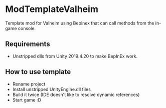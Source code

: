 # ModTemplateValheim
Template mod for Valheim using Bepinex that can call methods from the in-game console.

## Requirements
 - Unstripped dlls from Unity 2019.4.20 to make BepInEx work.

## How to use template
 - Rename project
 - Install unstripped UnityEngine.dll files
 - Build it twice (IDE doesn't like to resolve dynamic references)
 - Start game :D
